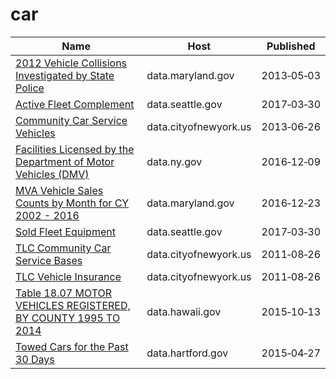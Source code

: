 # car

Name | Host | Published
---- | ---- | ---------
[2012 Vehicle Collisions Investigated by State Police](../datasets/pdvh-tf2u.md) | data.maryland.gov | 2013&#x2011;05&#x2011;03
[Active Fleet Complement](../datasets/enxu-fgzb.md) | data.seattle.gov | 2017&#x2011;03&#x2011;30
[Community Car Service Vehicles](../datasets/scwj-eyn6.md) | data.cityofnewyork.us | 2013&#x2011;06&#x2011;26
[Facilities Licensed by the Department of Motor Vehicles (DMV)](../datasets/nhjr-rpi2.md) | data.ny.gov | 2016&#x2011;12&#x2011;09
[MVA Vehicle Sales Counts by Month for CY 2002 - 2016](../datasets/un65-7ipd.md) | data.maryland.gov | 2016&#x2011;12&#x2011;23
[Sold Fleet Equipment](../datasets/y6ef-jf2w.md) | data.seattle.gov | 2017&#x2011;03&#x2011;30
[TLC Community Car Service Bases](../datasets/nadh-kjkc.md) | data.cityofnewyork.us | 2011&#x2011;08&#x2011;26
[TLC Vehicle Insurance](../datasets/cw8b-zbc3.md) | data.cityofnewyork.us | 2011&#x2011;08&#x2011;26
[Table 18.07 MOTOR VEHICLES REGISTERED, BY COUNTY 1995 TO 2014](../datasets/jbez-8d6q.md) | data.hawaii.gov | 2015&#x2011;10&#x2011;13
[Towed Cars for the Past 30 Days](../datasets/hefc-wgp8.md) | data.hartford.gov | 2015&#x2011;04&#x2011;27

